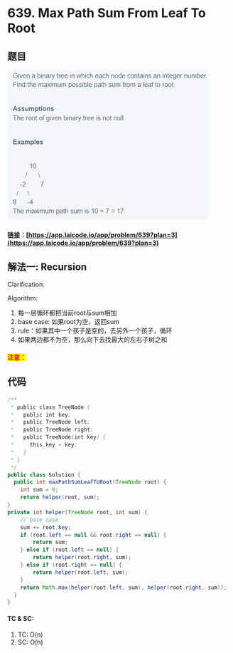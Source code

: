 # 639. Max Path Sum From Leaf To Root

## 题目

![](<.gitbook/assets/image (65).png>)

#### 链接：[https://app.laicode.io/app/problem/639?plan=3](https://app.laicode.io/app/problem/639?plan=3)

## 解法一: Recursion

Clarification:&#x20;

Algorithm:&#x20;

1. 每一层循环都把当前root与sum相加
2. base case: 如果root为空，返回sum
3. rule：如果其中一个孩子是空的，去另外一个孩子，循环
4. 如果两边都不为空，那么向下去找最大的左右子树之和

#### <mark style="color:red;">注意：</mark>

## 代码

```java
/**
 * public class TreeNode {
 *   public int key;
 *   public TreeNode left;
 *   public TreeNode right;
 *   public TreeNode(int key) {
 *     this.key = key;
 *   }
 * }
 */
public class Solution {
  public int maxPathSumLeafToRoot(TreeNode root) {
    int sum = 0;
    return helper(root, sum);
}
private int helper(TreeNode root, int sum) {
    // base case
    sum += root.key;
    if (root.left == null && root.right == null) {
        return sum;
    } else if (root.left == null) {
        return helper(root.right, sum);
    } else if (root.right == null) {
        return helper(root.left, sum);
    }
    return Math.max(helper(root.left, sum), helper(root.right, sum));
  }
}

```

#### TC & SC:&#x20;

1. TC: O(n)
2. SC: O(h)
